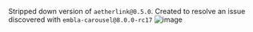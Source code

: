 Stripped down version of `aetherlink@0.5.0`. Created to resolve an issue discovered with `embla-carousel@8.0.0-rc17`
![image](https://github.com/smultar/aetherlink.embla-carousel/assets/6223536/f6161db6-13ba-49a4-9414-6182fd330623)
